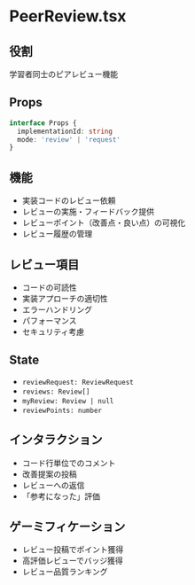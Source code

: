 # PeerReview.tsx

## 役割
学習者同士のピアレビュー機能

## Props
```typescript
interface Props {
  implementationId: string
  mode: 'review' | 'request'
}
```

## 機能
- 実装コードのレビュー依頼
- レビューの実施・フィードバック提供
- レビューポイント（改善点・良い点）の可視化
- レビュー履歴の管理

## レビュー項目
- コードの可読性
- 実装アプローチの適切性
- エラーハンドリング
- パフォーマンス
- セキュリティ考慮

## State
- `reviewRequest: ReviewRequest`
- `reviews: Review[]`
- `myReview: Review | null`
- `reviewPoints: number`

## インタラクション
- コード行単位でのコメント
- 改善提案の投稿
- レビューへの返信
- 「参考になった」評価

## ゲーミフィケーション
- レビュー投稿でポイント獲得
- 高評価レビューでバッジ獲得
- レビュー品質ランキング
